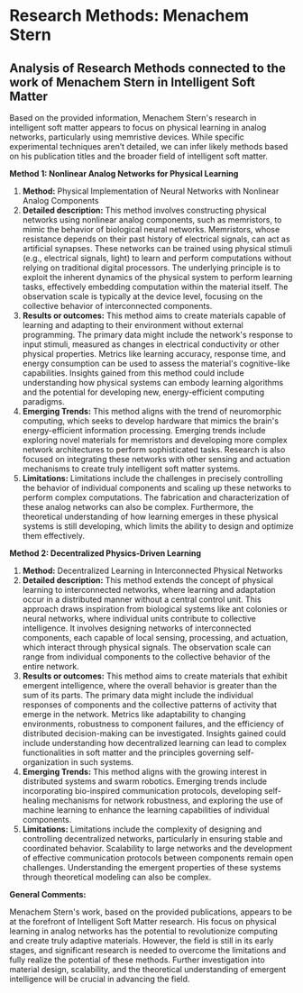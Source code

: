 # Research Methods: Menachem Stern

## Analysis of Research Methods connected to the work of Menachem Stern in Intelligent Soft Matter

Based on the provided information, Menachem Stern's research in intelligent soft matter appears to focus on physical learning in analog networks, particularly using memristive devices. While specific experimental techniques aren’t detailed, we can infer likely methods based on his publication titles and the broader field of intelligent soft matter.

**Method 1:  Nonlinear Analog Networks for Physical Learning**

1.  **Method:** Physical Implementation of Neural Networks with Nonlinear Analog Components 
2.  **Detailed description:** This method involves constructing physical networks using nonlinear analog components, such as memristors, to mimic the behavior of biological neural networks. Memristors, whose resistance depends on their past history of electrical signals, can act as artificial synapses. These networks can be trained using physical stimuli (e.g., electrical signals, light) to learn and perform computations without relying on traditional digital processors. The underlying principle is to exploit the inherent dynamics of the physical system to perform learning tasks, effectively embedding computation within the material itself. The observation scale is typically at the device level, focusing on the collective behavior of interconnected components.
3.  **Results or outcomes:** This method aims to create materials capable of learning and adapting to their environment without external programming. The primary data might include the network's response to input stimuli, measured as changes in electrical conductivity or other physical properties. Metrics like learning accuracy, response time, and energy consumption can be used to assess the material's cognitive-like capabilities. Insights gained from this method could include understanding how physical systems can embody learning algorithms and the potential for developing new, energy-efficient computing paradigms. 
4.  **Emerging Trends:** This method aligns with the trend of neuromorphic computing, which seeks to develop hardware that mimics the brain's energy-efficient information processing. Emerging trends include exploring novel materials for memristors and developing more complex network architectures to perform sophisticated tasks. Research is also focused on integrating these networks with other sensing and actuation mechanisms to create truly intelligent soft matter systems. 
5.  **Limitations:** Limitations include the challenges in precisely controlling the behavior of individual components and scaling up these networks to perform complex computations. The fabrication and characterization of these analog networks can also be complex. Furthermore, the theoretical understanding of how learning emerges in these physical systems is still developing, which limits the ability to design and optimize them effectively. 

**Method 2:  Decentralized Physics-Driven Learning**

1.  **Method:** Decentralized Learning in Interconnected Physical Networks
2.  **Detailed description:** This method extends the concept of physical learning to interconnected networks, where learning and adaptation occur in a distributed manner without a central control unit. This approach draws inspiration from biological systems like ant colonies or neural networks, where individual units contribute to collective intelligence. It involves designing networks of interconnected components, each capable of local sensing, processing, and actuation, which interact through physical signals. The observation scale can range from individual components to the collective behavior of the entire network.
3.  **Results or outcomes:** This method aims to create materials that exhibit emergent intelligence, where the overall behavior is greater than the sum of its parts. The primary data might include the individual responses of components and the collective patterns of activity that emerge in the network. Metrics like adaptability to changing environments, robustness to component failures, and the efficiency of distributed decision-making can be investigated. Insights gained could include understanding how decentralized learning can lead to complex functionalities in soft matter and the principles governing self-organization in such systems. 
4.  **Emerging Trends:** This method aligns with the growing interest in distributed systems and swarm robotics. Emerging trends include incorporating bio-inspired communication protocols, developing self-healing mechanisms for network robustness, and exploring the use of machine learning to enhance the learning capabilities of individual components. 
5.  **Limitations:** Limitations include the complexity of designing and controlling decentralized networks, particularly in ensuring stable and coordinated behavior. Scalability to large networks and the development of effective communication protocols between components remain open challenges. Understanding the emergent properties of these systems through theoretical modeling can also be complex. 


**General Comments:**

Menachem Stern's work, based on the provided publications, appears to be at the forefront of Intelligent Soft Matter research. His focus on physical learning in analog networks has the potential to revolutionize computing and create truly adaptive materials. However, the field is still in its early stages, and significant research is needed to overcome the limitations and fully realize the potential of these methods. Further investigation into material design, scalability, and the theoretical understanding of emergent intelligence will be crucial in advancing the field. 
